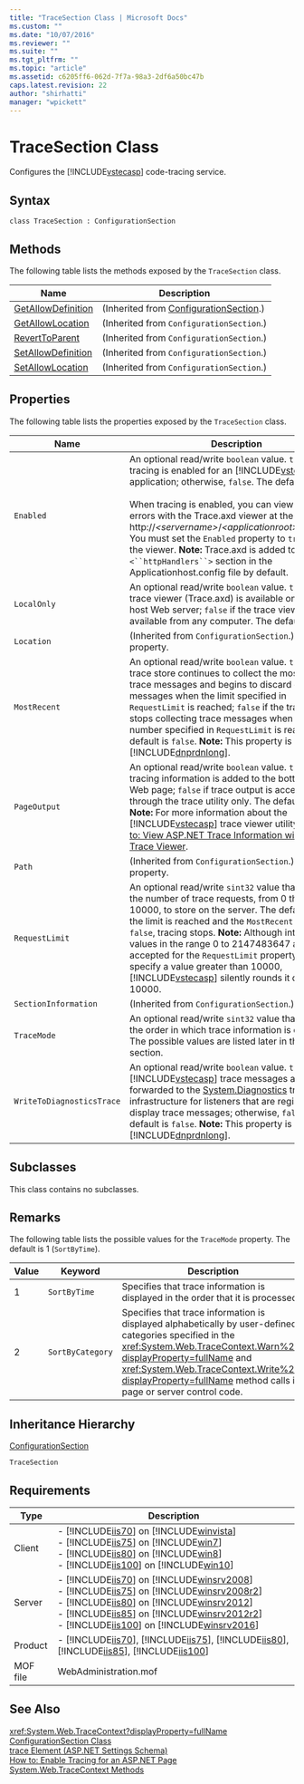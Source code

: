 ```yaml
---
title: "TraceSection Class | Microsoft Docs"
ms.custom: ""
ms.date: "10/07/2016"
ms.reviewer: ""
ms.suite: ""
ms.tgt_pltfrm: ""
ms.topic: "article"
ms.assetid: c6205ff6-062d-7f7a-98a3-2df6a50bc47b
caps.latest.revision: 22
author: "shirhatti"
manager: "wpickett"
---
```

# TraceSection Class
Configures the [!INCLUDE[vstecasp](../../reference/includes/vstecasp-md.md)] code-tracing service.  
  
## Syntax  
  
```vbs  
class TraceSection : ConfigurationSection  
```  
  
## Methods  
 The following table lists the methods exposed by the `TraceSection` class.  
  
|Name|Description|  
|----------|-----------------|  
|[GetAllowDefinition](../../reference/admin/configurationsection-getallowdefinition-method.md)|(Inherited from [ConfigurationSection](../../reference/admin/configurationsection-class1.md).)|  
|[GetAllowLocation](../../reference/admin/configurationsection-getallowlocation-method.md)|(Inherited from `ConfigurationSection`.)|  
|[RevertToParent](../../reference/admin/configurationsection-reverttoparent-method.md)|(Inherited from `ConfigurationSection`.)|  
|[SetAllowDefinition](../../reference/admin/configurationsection-setallowdefinition-method.md)|(Inherited from `ConfigurationSection`.)|  
|[SetAllowLocation](../../reference/admin/configurationsection-setallowlocation-method.md)|(Inherited from `ConfigurationSection`.)|  
  
## Properties  
 The following table lists the properties exposed by the `TraceSection` class.  
  
|Name|Description|  
|----------|-----------------|  
|`Enabled`|An optional read/write `boolean` value. `true` if tracing is enabled for an [!INCLUDE[vstecasp](../../reference/includes/vstecasp-md.md)] application; otherwise, `false`. The default is `false`.<br /><br /> When tracing is enabled, you can view the logged errors with the Trace.axd viewer at the URL http://*\<servername>*/*\<applicationroot>*/trace.axd. You must set the `Enabled` property to `true` to use the viewer. **Note:**  Trace.axd is added to the `<``httpHandlers``>` section in the Applicationhost.config file by default.|  
|`LocalOnly`|An optional read/write `boolean` value. `true` if the trace viewer (Trace.axd) is available only on the host Web server; `false` if the trace viewer is available from any computer. The default is `true`.|  
|`Location`|(Inherited from `ConfigurationSection`.) A key property.|  
|`MostRecent`|An optional read/write `boolean` value. `true` if the trace store continues to collect the most recent trace messages and begins to discard older trace messages when the limit specified in `RequestLimit` is reached; `false` if the trace store stops collecting trace messages when the number specified in `RequestLimit` is reached. The default is `false`. **Note:**  This property is new in the [!INCLUDE[dnprdnlong](../../reference/admin/includes/dnprdnlong-md.md)].|  
|`PageOutput`|An optional read/write `boolean` value. `true` if tracing information is added to the bottom of each Web page; `false` if trace output is accessible through the trace utility only. The default is `false`. **Note:**  For more information about the [!INCLUDE[vstecasp](../../reference/includes/vstecasp-md.md)] trace viewer utility, see [How to: View ASP.NET Trace Information with the Trace Viewer](http://go.microsoft.com/fwlink/?LinkId=73542).|  
|`Path`|(Inherited from `ConfigurationSection`.) A key property.|  
|`RequestLimit`|An optional read/write `sint32` value that specifies the number of trace requests, from 0 through 10000, to store on the server. The default is 10. If the limit is reached and the `MostRecent` property is `false`, tracing stops. **Note:**  Although integer values in the range 0 to 2147483647 are accepted for the `RequestLimit` property, if you specify a value greater than 10000, [!INCLUDE[vstecasp](../../reference/includes/vstecasp-md.md)] silently rounds it down to 10000.|  
|`SectionInformation`|(Inherited from `ConfigurationSection`.)|  
|`TraceMode`|An optional read/write `sint32` value that specifies the order in which trace information is displayed. The possible values are listed later in the Remarks section.|  
|`WriteToDiagnosticsTrace`|An optional read/write `boolean` value. `true` if [!INCLUDE[vstecasp](../../reference/includes/vstecasp-md.md)] trace messages are forwarded to the [System.Diagnostics](http://go.microsoft.com/fwlink/?LinkId=73540) tracing infrastructure for listeners that are registered to display trace messages; otherwise, `false`. The default is `false`. **Note:**  This property is new in the [!INCLUDE[dnprdnlong](../../reference/admin/includes/dnprdnlong-md.md)].|  
  
## Subclasses  
 This class contains no subclasses.  
  
## Remarks  
 The following table lists the possible values for the `TraceMode` property. The default is 1 (`SortByTime`).  
  
|Value|Keyword|Description|  
|-----------|-------------|-----------------|  
|1|`SortByTime`|Specifies that trace information is displayed in the order that it is processed.|  
|2|`SortByCategory`|Specifies that trace information is displayed alphabetically by user-defined categories specified in the <xref:System.Web.TraceContext.Warn%2A?displayProperty=fullName> and <xref:System.Web.TraceContext.Write%2A?displayProperty=fullName> method calls in page or server control code.|  
  
## Inheritance Hierarchy  
 [ConfigurationSection](../../reference/admin/configurationsection-class1.md)  
  
 `TraceSection`  
  
## Requirements  
  
|Type|Description|  
|----------|-----------------|  
|Client|-   [!INCLUDE[iis70](../../reference/admin/includes/iis70-md.md)] on [!INCLUDE[winvista](../../reference/admin/includes/winvista-md.md)]<br />-   [!INCLUDE[iis75](../../reference/admin/includes/iis75-md.md)] on [!INCLUDE[win7](../../reference/admin/includes/win7-md.md)]<br />-   [!INCLUDE[iis80](../../reference/admin/includes/iis80-md.md)] on [!INCLUDE[win8](../../reference/admin/includes/win8-md.md)]<br />-   [!INCLUDE[iis100](../../reference/admin/includes/iis100-md.md)] on [!INCLUDE[win10](../../reference/admin/includes/win10-md.md)]|  
|Server|-   [!INCLUDE[iis70](../../reference/admin/includes/iis70-md.md)] on [!INCLUDE[winsrv2008](../../reference/admin/includes/winsrv2008-md.md)]<br />-   [!INCLUDE[iis75](../../reference/admin/includes/iis75-md.md)] on [!INCLUDE[winsrv2008r2](../../reference/admin/includes/winsrv2008r2-md.md)]<br />-   [!INCLUDE[iis80](../../reference/admin/includes/iis80-md.md)] on [!INCLUDE[winsrv2012](../../reference/admin/includes/winsrv2012-md.md)]<br />-   [!INCLUDE[iis85](../../reference/admin/includes/iis85-md.md)] on [!INCLUDE[winsrv2012r2](../../reference/admin/includes/winsrv2012r2-md.md)]<br />-   [!INCLUDE[iis100](../../reference/admin/includes/iis100-md.md)] on [!INCLUDE[winsrv2016](../../reference/admin/includes/winsrv2016-md.md)]|  
|Product|-   [!INCLUDE[iis70](../../reference/admin/includes/iis70-md.md)], [!INCLUDE[iis75](../../reference/admin/includes/iis75-md.md)], [!INCLUDE[iis80](../../reference/admin/includes/iis80-md.md)], [!INCLUDE[iis85](../../reference/admin/includes/iis85-md.md)], [!INCLUDE[iis100](../../reference/admin/includes/iis100-md.md)]|  
|MOF file|WebAdministration.mof|  
  
## See Also  
 <xref:System.Web.TraceContext?displayProperty=fullName>   
 [ConfigurationSection Class](../../reference/admin/configurationsection-class1.md)   
 [trace Element (ASP.NET Settings Schema)](http://go.microsoft.com/fwlink/?LinkId=67200)   
 [How to: Enable Tracing for an ASP.NET Page](http://go.microsoft.com/fwlink/?LinkId=67201)   
 [System.Web.TraceContext Methods](http://go.microsoft.com/fwlink/?LinkId=67202)